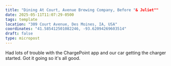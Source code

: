 ```yaml
---
title: "Dining At Court, Avenue Brewing Company, Before "& Juliet""
date: 2025-05-11T11:07:29-0500
tags: template
location: "309 Court Avenue, Des Moines, IA, USA"
coordinates: "41.585412501082246, -93.62094269603514"
draft: false
type: micropost
---
```

Had lots of trouble with the ChargePoint app and our car getting the charger started. Got it going so it's all good.
